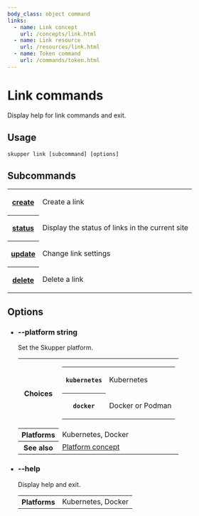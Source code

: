 ```yaml
---
body_class: object command
links:
  - name: Link concept
    url: /concepts/link.html
  - name: Link resource
    url: /resources/link.html
  - name: Token command
    url: /commands/token.html
---
```


# Link commands

<section>

Display help for link commands and exit.

</section>

<section>

## Usage

~~~ shell
skupper link [subcommand] [options]
~~~

</section>

<section>

## Subcommands

<table class="objects">
<tr><th><a href="create.html">create</a></th><td><p>Create a link</p>
</td></tr>
<tr><th><a href="status.html">status</a></th><td><p>Display the status of links in the current site</p>
</td></tr>
<tr><th><a href="update.html">update</a></th><td><p>Change link settings</p>
</td></tr>
<tr><th><a href="delete.html">delete</a></th><td><p>Delete a link</p>
</td></tr>
</table>

</section>

<section>

## Options

- <h3 id="platform">--platform <span class="attribute-info">string</span></h3>

  Set the Skupper platform.

  <table class="fields"><tr><th>Choices</th><td><table class="choices"><tr><th><code>kubernetes</code></th><td><p>Kubernetes</p>
  </td></tr><tr><th><code>docker</code></th><td><p>Docker or Podman</p>
  </td></tr></table></td><tr><th>Platforms</th><td>Kubernetes, Docker</td><tr><th>See also</th><td><a href="/concepts/platform.html">Platform concept</a></td></table>

- <h3 id="help">--help <span class="attribute-info"></span></h3>

  Display help and exit.

  <table class="fields"><tr><th>Platforms</th><td>Kubernetes, Docker</td></table>

</section>
